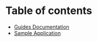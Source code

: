 # Table of contents

* [Guides Documentation](README.md)
* [Sample Application](sample-application.md)
